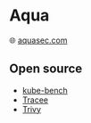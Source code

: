 # Aqua

🌐 [aquasec.com](https://www.aquasec.com/)

## Open source

* [kube-bench](kube-bench.md)
* [Tracee](tracee.md)
* [Trivy](trivy.md)
